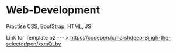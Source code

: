 # Web-Development
Practise CSS, BootStrap, HTML, JS 

Link for Template p2 --- > https://codepen.io/harshdeep-Singh-the-selector/pen/xxmQLbv
